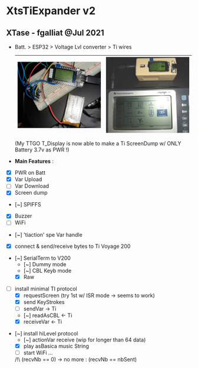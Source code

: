 # XtsTiExpander v2
## XTase - fgalliat @Jul 2021

 - Batt. > ESP32 > Voltage Lvl converter > Ti wires

   | ![TTGO T_DISPLAY screen dump of TiVoyage 200](./pictures/TTGO_displayTI.jpg) | ![screen dump in enclosure](./pictures/enclosure/running.jpg) |
   | ------------------------------------------------------------ | ------------------------------------------------------------ |

   (My TTGO T_Display is now able to make a Ti ScreenDump w/ ONLY Battery 3.7v as PWR !)

- **Main Features** :

- [x] PWR on Batt
- [x] Var Upload
- [ ] Var Download
- [x] Screen dump
- [~] SPIFFS
- [x] Buzzer
- [ ] WiFi
- [~] 'tiaction' spe Var handle




 - [x] connect & send/receive bytes to Ti Voyage 200

 - [~] SerialTerm to V200
   - [~] Dummy mode
   - [~] CBL Keyb mode
   - [x] Raw
   
 - [ ] install minimal TI protocol
   - [x] requestScreen (try 1st w/ ISR mode -> seems to work)
   - [x] send KeyStrokes
   - [ ] sendVar -> Ti
   - [~] readAsCBL <- Ti
   - [x] receiveVar <- Ti
   
 - [~] install hiLevel protocol
   - [~] actionVar receive (wip for longer than 64 data)
   - [x] play asBasica music String
   - [ ] start WiFi ...

   /!\\ (recvNb == 0) -> no more : (recvNb == nbSent)